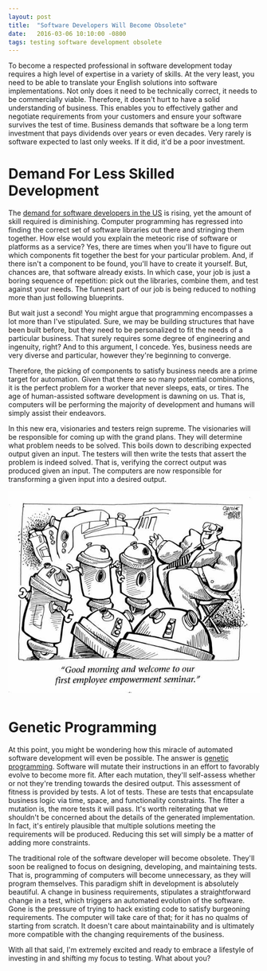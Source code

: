 ```yaml
---
layout: post
title:  "Software Developers Will Become Obsolete"
date:   2016-03-06 10:10:00 -0800
tags: testing software development obsolete
---
```


To become a respected professional in software development today requires a high level of expertise in a variety of
skills. At the very least, you need to be able to translate your English solutions into software implementations. Not
only does it need to be technically correct, it needs to be commercially viable. Therefore, it doesn't hurt to have a 
solid understanding of business. This enables you to effectively gather and negotiate requirements from your customers
and ensure your software survives the test of time. Business demands that software be a long term investment that pays
dividends over years or even decades. Very rarely is software expected to last only weeks. If it did, it'd be a poor
investment.

# Demand For Less Skilled Development
The [demand for software developers in the US](http://www.bls.gov/ooh/computer-and-information-technology/software-developers.htm) 
is rising, yet the amount of skill required is diminishing. Computer programming has regressed into finding the correct set
of software libraries out there and stringing them together. How else would you explain the meteoric rise of software or
platforms as a service? Yes, there are times when you'll have to figure out which components fit together the best for 
your particular problem. And, if there isn't a component to be found, you'll have to create it yourself. But, chances 
are, that software already exists. In which case, your job is just a boring sequence of repetition: pick out the 
libraries, combine them, and test against your needs. The funnest part of our job is being reduced to nothing more 
than just following blueprints. 

But wait just a second! You might argue that programming encompasses a lot more than I've stipulated. Sure, we may be
building structures that have been built before, but they need to be personalized to fit the needs of a particular business.
That surely requires some degree of engineering and ingenuity, right? And to this argument, I concede. Yes, business 
needs are very diverse and particular, however they're beginning to converge.

Therefore, the picking of components to satisfy business needs are a prime target for automation. Given that there are
so many potential combinations, it is the perfect problem for a worker that never sleeps, eats, or tires. The age 
of human-assisted software development is dawning on us. That is, computers will be performing the majority of development
and humans will simply assist their endeavors. 

In this new era, visionaries and testers reign supreme. The visionaries will be responsible for coming up with the grand plans.
They will determine what problem needs to be solved. This boils down to describing expected output given an input. The 
testers will then write the tests that assert the problem is indeed solved. That is, verifying the correct output was 
produced given an input. The computers are now responsible for transforming a given input into a desired output.

<center>
    <img src="/assets/2016-03-05-software-developers-will-become-obsolete/robot-seminar-comic.jpg" style="margin-bottom: 10px"/>
</center>

# Genetic Programming
At this point, you might be wondering how this miracle of automated software development will even be possible. 
The answer is [genetic programming](https://en.wikipedia.org/wiki/Genetic_programming). Software will mutate their
instructions in an effort to favorably evolve to become more fit. After each mutation, they'll self-assess whether or 
not they're trending towards the desired output. This assessment of fitness is provided by tests. A lot of tests. 
These are tests that encapsulate business logic via time, space, and functionality constraints. The fitter a mutation is,
the more tests it will pass. It's worth reiterating that we shouldn't be concerned about the details of the generated
implementation. In fact, it's entirely plausible that multiple solutions meeting the requirements will be produced.
Reducing this set will simply be a matter of adding more constraints. 

The traditional role of the software developer will become obsolete. They'll soon be realigned to focus on designing,
developing, and maintaining tests. That is, programming of computers will become unnecessary, as they will program themselves.
This paradigm shift in development is absolutely beautiful. A change in business requirements, stipulates a straightforward
change in a test, which triggers an automated evolution of the software. Gone is the pressure of trying to hack existing
code to satisfy burgeoning requirements. The computer will take care of that; for it has no qualms of starting from scratch.
It doesn't care about maintainability and is ultimately more compatible with the changing requirements of the business. 

With all that said, I'm extremely excited and ready to embrace a lifestyle of investing in and shifting my focus
to testing. What about you?